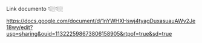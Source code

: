 Link documento  👇🏼👇🏼

https://docs.google.com/document/d/1nYWHXHswj4tyagDuxasuauAWv2Je18wy/edit?usp=sharing&ouid=113222598673806158905&rtpof=true&sd=true

